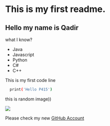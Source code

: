 # This is my first readme.
## Hello my name is Qadir
what I know?

- Java
- Javascript
- Python
- C#
- C++

This is my first code line
```bash
  print('Hello P415')
```
this is random image))

![](https://1000logos.net/wp-content/uploads/2021/05/GitHub-logo.png)

Please check my new [GitHub  Account](https://github.com/QadirPiriyev)

